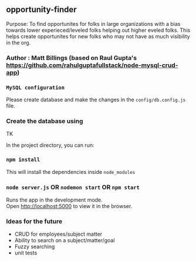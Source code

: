 ## opportunity-finder
Purpose: To find opportunites for folks in large organizations with a bias towards lower experieced/leveled folks helping out higher eveled folks. This helps create opportunites for new folks who may not have as much visibility in the org. 

### Author : Matt Billings (based on Raul Gupta's https://github.com/rahulguptafullstack/node-mysql-crud-app)

### `MySQL configuration`
Please create database and make the changes in the `config/db.config.js` file.

### Create the database using
TK


In the project directory, you can run:

### `npm install`

This will install the dependencies inside `node_modules`

### `node server.js` OR `nodemon start` OR `npm start`

Runs the app in the development mode.<br>
Open [http://localhost:5000](http://localhost:5000) to view it in the browser.



### Ideas for the future
* CRUD for employees/subject matter
* Ability to search on a subject/matter/goal
* Fuzzy searching
* unit tests
